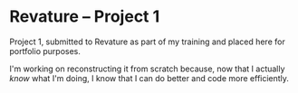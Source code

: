 # Revature – Project 1

Project 1, submitted to Revature as part of my training and placed here for portfolio purposes.

I'm working on reconstructing it from scratch because, now that I actually *know* what I'm doing, I know that I can do better and code more efficiently.